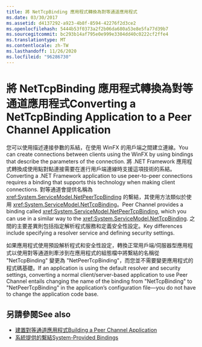 ```yaml
---
title: 將 NetTcpBinding 應用程式轉換為對等通道應用程式
ms.date: 03/30/2017
ms.assetid: d4137292-a923-4b8f-8594-42276f2d3ce2
ms.openlocfilehash: 5444b53f0373a2f2b06da680a53e8e5fa77d39b7
ms.sourcegitcommit: bc293b14af795e0e999e3304dd40c0222cf2ffe4
ms.translationtype: MT
ms.contentlocale: zh-TW
ms.lasthandoff: 11/26/2020
ms.locfileid: "96286730"
---
```

# <a name="converting-a-nettcpbinding-application-to-a-peer-channel-application"></a><span data-ttu-id="530f8-102">將 NetTcpBinding 應用程式轉換為對等通道應用程式</span><span class="sxs-lookup"><span data-stu-id="530f8-102">Converting a NetTcpBinding Application to a Peer Channel Application</span></span>

<span data-ttu-id="530f8-103">您可以使用描述連接參數的系結，在使用 WinFX 的用戶端之間建立連線。</span><span class="sxs-lookup"><span data-stu-id="530f8-103">You can create connections between clients using the WinFX by using bindings that describe the parameters of the connection.</span></span> <span data-ttu-id="530f8-104">將 .NET Framework 應用程式轉換成使用點對點連接需要在進行用戶端連線時支援這項技術的系結。</span><span class="sxs-lookup"><span data-stu-id="530f8-104">Converting a .NET Framework application to use peer-to-peer connections requires a binding that supports this technology when making client connections.</span></span> <span data-ttu-id="530f8-105">對等通道會提供名稱為 <xref:System.ServiceModel.NetPeerTcpBinding> 的繫結，其使用方法類似於使用 <xref:System.ServiceModel.NetTcpBinding>。</span><span class="sxs-lookup"><span data-stu-id="530f8-105">Peer Channel provides a binding called <xref:System.ServiceModel.NetPeerTcpBinding>, which you can use in a similar way to the <xref:System.ServiceModel.NetTcpBinding>.</span></span> <span data-ttu-id="530f8-106">之間的主要差異則包括指定解析程式服務和定義安全性設定。</span><span class="sxs-lookup"><span data-stu-id="530f8-106">Key differences include specifying a resolver service and defining security settings.</span></span>  
  
 <span data-ttu-id="530f8-107">如果應用程式使用預設解析程式和安全性設定，轉換正常用戶端/伺服器型應用程式以使用對等通道則牽涉到在應用程式的組態檔中將繫結的名稱從 "NetTcpBinding" 變更為 "NetPeerTcpBinding"，而您並不需要變更應用程式的程式碼基礎。</span><span class="sxs-lookup"><span data-stu-id="530f8-107">If an application is using the default resolver and security settings, converting a normal client/server-based application to use Peer Channel entails changing the name of the binding from "NetTcpBinding" to "NetPeerTcpBinding" in the application’s configuration file—you do not have to change the application code base.</span></span>  
  
## <a name="see-also"></a><span data-ttu-id="530f8-108">另請參閱</span><span class="sxs-lookup"><span data-stu-id="530f8-108">See also</span></span>

- [<span data-ttu-id="530f8-109">建置對等通道應用程式</span><span class="sxs-lookup"><span data-stu-id="530f8-109">Building a Peer Channel Application</span></span>](building-a-peer-channel-application.md)
- [<span data-ttu-id="530f8-110">系統提供的繫結</span><span class="sxs-lookup"><span data-stu-id="530f8-110">System-Provided Bindings</span></span>](../system-provided-bindings.md)
